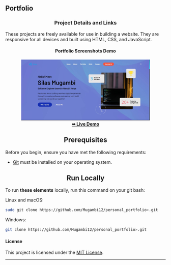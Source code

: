 <h2>Portfolio</h2>

<h3 align="center">Project Details and Links</h3>

<p>These projects are freely available for use in building a website. They are responsive for all devices and built using HTML, CSS, and JavaScript.</p>

<h4 align="center" width="100%">Portfolio Screenshots Demo</h4>
<div align="center" width="100%">
    <img src="./assets/images/portfolio-image.jpg" alt="Portfolio-1 Demo" title="Desktop Demo" width="80%">
</div>

<div align="center">
    <a href="https://mugambi12.github.io/personal_portfolio"><strong>➥ Live Demo</strong></a>
</div>

<h2 align="center">Prerequisites</h2>

Before you begin, ensure you have met the following requirements:

- [Git](https://git-scm.com/downloads "Download Git") must be installed on your operating system.

<h2 align="center">Run Locally</h2>

To run **these elements** locally, run this command on your git bash:

Linux and macOS:

```bash
sudo git clone https://github.com/Mugambi12/personal_portfolio>.git
```

Windows:

```bash
git clone https://github.com/Mugambi12/personal_portfolio>.git
```

#### License

This project is licensed under the [MIT License](https://choosealicense.com/licenses/mit/).

---
